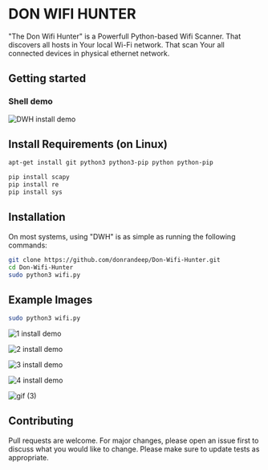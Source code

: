 <!-- start_ppi_description -->

# DON WIFI HUNTER 

"The Don Wifi Hunter"  is a Powerfull Python-based Wifi Scanner.
That discovers all hosts in Your local Wi-Fi network. That scan Your all connected devices in physical ethernet network.  



## Getting started


### Shell demo

![DWH install demo](https://github.com/donrandeep/Don-Wifi-Hunter/blob/master/Images/gif1.gif)


## Install Requirements (on Linux)

```bash
apt-get install git python3 python3-pip python python-pip

pip install scapy
pip install re
pip install sys
```






## Installation

On most systems, using "DWH" is as simple as running the following commands:

```bash
git clone https://github.com/donrandeep/Don-Wifi-Hunter.git
cd Don-Wifi-Hunter
sudo python3 wifi.py
```
## Example Images
```bash
sudo python3 wifi.py
```
![1 install demo](https://github.com/donrandeep/Don-Wifi-Hunter/blob/master/Images/image1.png)


![2 install demo](https://github.com/donrandeep/Don-Wifi-Hunter/blob/master/Images/image2.png)

![3 install demo](https://github.com/donrandeep/Don-Wifi-Hunter/blob/master/Images/image3.png)

![4 install demo](https://github.com/donrandeep/Don-Wifi-Hunter/blob/master/Images/image4.png)

![gif (3)](https://user-images.githubusercontent.com/86055057/156921112-c18f4adf-0356-4691-a24d-6715660f9006.gif)

## Contributing

Pull requests are welcome. For major changes, please open an issue first to discuss what you would like to change.
Please make sure to update tests as appropriate.



<!-- stop_ppi_description -->



